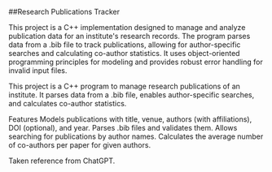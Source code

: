 ##Research Publications Tracker

This project is a C++ implementation designed to manage and analyze publication data for an institute's research records. The program parses data from a .bib file to track publications, allowing for author-specific searches and calculating co-author statistics. It uses object-oriented programming principles for modeling and provides robust error handling for invalid input files.

This project is a C++ program to manage research publications of an institute. It parses data from a .bib file, enables author-specific searches, and calculates co-author statistics.

Features
Models publications with title, venue, authors (with affiliations), DOI (optional), and year.
Parses .bib files and validates them.
Allows searching for publications by author names.
Calculates the average number of co-authors per paper for given authors.


Taken reference from ChatGPT.


